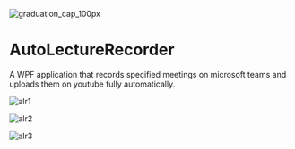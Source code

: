 ![graduation_cap_100px](https://user-images.githubusercontent.com/52785685/138531792-0ce0a6f9-9cc2-40f4-82aa-b853defd5e25.png) 
# AutoLectureRecorder 

Α WPF application that records specified meetings on microsoft teams and uploads them on youtube fully automatically.

![alr1](https://user-images.githubusercontent.com/52785685/138531971-6e21ec78-b1f7-4f58-a90c-dea95fa6aa98.png)

![alr2](https://user-images.githubusercontent.com/52785685/138531975-19021eae-b9c4-492f-aed8-718790d36d97.png)

![alr3](https://user-images.githubusercontent.com/52785685/138531978-9bac961f-56ba-4f9d-8643-03968cd3b1b6.png)
